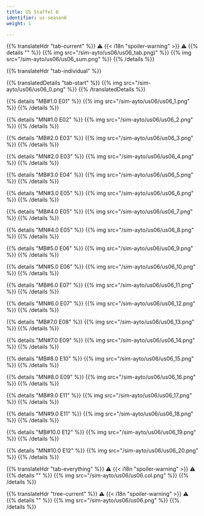 ```yaml
---
title: US Staffel 6
identifier: us-season6
weight: 1

---
```


{{% translateHdr "tab-current" %}}
:warning: {{< i18n "spoiler-warning" >}} :warning:
{{% details "" %}}
{{% img src="/sim-ayto/us06/us06_tab.png)" %}}
{{% img src="/sim-ayto/us06/us06_sum.png" %}}
{{% /details %}}

{{% translateHdr "tab-individual" %}}

{{% translatedDetails "tab-start" %}}
{{% img src="/sim-ayto/us06/us06_0.png" %}}
{{% /translatedDetails %}}

{{% details "MB#1.0 E01" %}}
{{% img src="/sim-ayto/us06/us06_1.png" %}}
{{% /details %}}

{{% details "MN#1.0 E02" %}}
{{% img src="/sim-ayto/us06/us06_2.png" %}}
{{% /details %}}

{{% details "MB#2.0 E03" %}}
{{% img src="/sim-ayto/us06/us06_3.png" %}}
{{% /details %}}

{{% details "MN#2.0 E03" %}}
{{% img src="/sim-ayto/us06/us06_4.png" %}}
{{% /details %}}

{{% details "MB#3.0 E04" %}}
{{% img src="/sim-ayto/us06/us06_5.png" %}}
{{% /details %}}

{{% details "MN#3.0 E05" %}}
{{% img src="/sim-ayto/us06/us06_6.png" %}}
{{% /details %}}

{{% details "MB#4.0 E05" %}}
{{% img src="/sim-ayto/us06/us06_7.png" %}}
{{% /details %}}

{{% details "MN#4.0 E05" %}}
{{% img src="/sim-ayto/us06/us06_8.png" %}}
{{% /details %}}

{{% details "MB#5.0 E06" %}}
{{% img src="/sim-ayto/us06/us06_9.png" %}}
{{% /details %}}

{{% details "MN#5.0 E06" %}}
{{% img src="/sim-ayto/us06/us06_10.png" %}}
{{% /details %}}

{{% details "MB#6.0 E07" %}}
{{% img src="/sim-ayto/us06/us06_11.png" %}}
{{% /details %}}

{{% details "MN#6.0 E07" %}}
{{% img src="/sim-ayto/us06/us06_12.png" %}}
{{% /details %}}

{{% details "MB#7.0 E08" %}}
{{% img src="/sim-ayto/us06/us06_13.png" %}}
{{% /details %}}

{{% details "MN#7.0 E09" %}}
{{% img src="/sim-ayto/us06/us06_14.png" %}}
{{% /details %}}

{{% details "MB#8.0 E10" %}}
{{% img src="/sim-ayto/us06/us06_15.png" %}}
{{% /details %}}

{{% details "MN#8.0 E09" %}}
{{% img src="/sim-ayto/us06/us06_16.png" %}}
{{% /details %}}

{{% details "MB#9.0 E11" %}}
{{% img src="/sim-ayto/us06/us06_17.png" %}}
{{% /details %}}

{{% details "MN#9.0 E11" %}}
{{% img src="/sim-ayto/us06/us06_18.png" %}}
{{% /details %}}

{{% details "MB#10.0 E12" %}}
{{% img src="/sim-ayto/us06/us06_19.png" %}}
{{% /details %}}

{{% details "MN#10.0 E12" %}}
{{% img src="/sim-ayto/us06/us06_20.png" %}}
{{% /details %}}

{{% translateHdr "tab-everything" %}}
:warning: {{< i18n "spoiler-warning" >}} :warning:
{{% details "" %}}
{{% img src="/sim-ayto/us06/us06.col.png" %}}
{{% /details %}}

{{% translateHdr "tree-current" %}}
:warning: {{< i18n "spoiler-warning" >}} :warning:
{{% details "" %}}
{{% img src="/sim-ayto/us06/us06.png" %}}
{{% /details %}}
